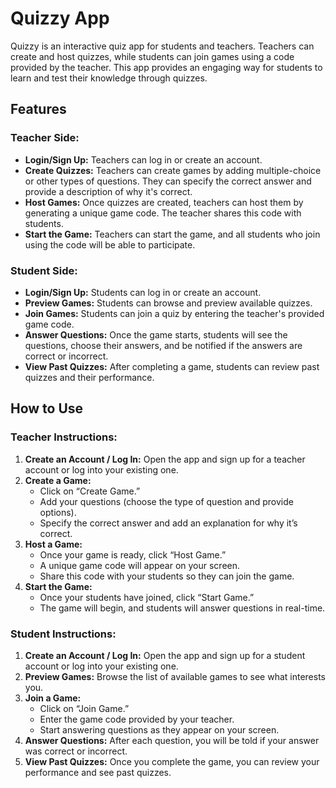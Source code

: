 # Quizzy App

Quizzy is an interactive quiz app for students and teachers. Teachers can create and host quizzes, while students can join games using a code provided by the teacher. This app provides an engaging way for students to learn and test their knowledge through quizzes.

## Features

### Teacher Side:
- **Login/Sign Up:** Teachers can log in or create an account.
- **Create Quizzes:** Teachers can create games by adding multiple-choice or other types of questions. They can specify the correct answer and provide a description of why it's correct.
- **Host Games:** Once quizzes are created, teachers can host them by generating a unique game code. The teacher shares this code with students.
- **Start the Game:** Teachers can start the game, and all students who join using the code will be able to participate.

### Student Side:
- **Login/Sign Up:** Students can log in or create an account.
- **Preview Games:** Students can browse and preview available quizzes.
- **Join Games:** Students can join a quiz by entering the teacher's provided game code.
- **Answer Questions:** Once the game starts, students will see the questions, choose their answers, and be notified if the answers are correct or incorrect.
- **View Past Quizzes:** After completing a game, students can review past quizzes and their performance.

## How to Use

### Teacher Instructions:
1. **Create an Account / Log In:** Open the app and sign up for a teacher account or log into your existing one.
2. **Create a Game:**
   - Click on “Create Game.”
   - Add your questions (choose the type of question and provide options).
   - Specify the correct answer and add an explanation for why it’s correct.
3. **Host a Game:**
   - Once your game is ready, click “Host Game.”
   - A unique game code will appear on your screen.
   - Share this code with your students so they can join the game.
4. **Start the Game:**
   - Once your students have joined, click “Start Game.”
   - The game will begin, and students will answer questions in real-time.
   
### Student Instructions:
1. **Create an Account / Log In:** Open the app and sign up for a student account or log into your existing one.
2. **Preview Games:** Browse the list of available games to see what interests you.
3. **Join a Game:**
   - Click on “Join Game.”
   - Enter the game code provided by your teacher.
   - Start answering questions as they appear on your screen.
4. **Answer Questions:** After each question, you will be told if your answer was correct or incorrect.
5. **View Past Quizzes:** Once you complete the game, you can review your performance and see past quizzes.
